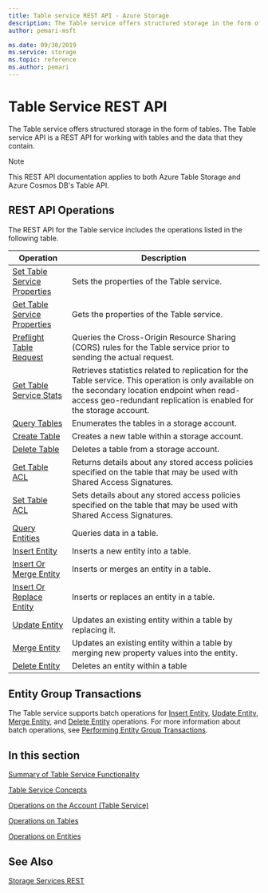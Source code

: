 ```yaml
---
title: Table service REST API - Azure Storage
description: The Table service offers structured storage in the form of tables. The Table service API is a REST API for working with tables and the data that they contain.
author: pemari-msft

ms.date: 09/30/2019
ms.service: storage
ms.topic: reference
ms.author: pemari
---
```


# Table Service REST API

The Table service offers structured storage in the form of tables. The Table service API is a REST API for working with tables and the data that they contain.  

> [!NOTE]
> This REST API documentation applies to both Azure Table Storage and Azure Cosmos DB's Table API.
  
## REST API Operations  
 The REST API for the Table service includes the operations listed in the following table.  
  
|Operation|Description|  
|---------------|-----------------|  
|[Set Table Service Properties](Set-Table-Service-Properties.md)|Sets the properties of the Table service.|  
|[Get Table Service Properties](Get-Table-Service-Properties.md)|Gets the properties of the Table service.|  
|[Preflight Table Request](Preflight-Table-Request.md)|Queries the Cross-Origin Resource Sharing (CORS) rules for the Table service prior to sending the actual request.|  
|[Get Table Service Stats](Get-Table-Service-Stats.md)|Retrieves statistics related to replication for the Table service. This operation is only available on the secondary location endpoint when read-access geo-redundant replication is enabled for the storage account.|  
|[Query Tables](Query-Tables.md)|Enumerates the tables in a storage account.|  
|[Create Table](Create-Table.md)|Creates a new table within a storage account.|  
|[Delete Table](Delete-Table.md)|Deletes a table from a storage account.|  
|[Get Table ACL](Get-Table-ACL.md)|Returns details about any stored access policies specified on the table that may be used with Shared Access Signatures.|  
|[Set Table ACL](Set-Table-ACL.md)|Sets details about any stored access policies specified on the table that may be used with Shared Access Signatures.|  
|[Query Entities](Query-Entities.md)|Queries data in a table.|  
|[Insert Entity](Insert-Entity.md)|Inserts a new entity into a table.|  
|[Insert Or Merge Entity](Insert-Or-Merge-Entity.md)|Inserts or merges an entity in a table.|  
|[Insert Or Replace Entity](Insert-Or-Replace-Entity.md)|Inserts or replaces an entity in a table.|  
|[Update Entity](Update-Entity2.md)|Updates an existing entity within a table by replacing it.|  
|[Merge Entity](Merge-Entity.md)|Updates an existing entity within a table by merging new property values into the entity.|  
|[Delete Entity](Delete-Entity1.md)|Deletes an entity within a table|  
  
## Entity Group Transactions  
 The Table service supports batch operations for [Insert Entity](Insert-Entity.md), [Update Entity](Update-Entity2.md), [Merge Entity](Merge-Entity.md), and [Delete Entity](Delete-Entity1.md) operations. For more information about batch operations, see [Performing Entity Group Transactions](Performing-Entity-Group-Transactions.md).  
  
## In this section  
 [Summary of Table Service Functionality](Summary-of-Table-Service-Functionality.md)  
  
 [Table Service Concepts](Table-Service-Concepts.md)  
  
 [Operations on the Account (Table Service)](Operations-on-the-Account--Table-Service-.md)  
  
 [Operations on Tables](Operations-on-Tables.md)  
  
 [Operations on Entities](Operations-on-Entities.md)  
  
## See Also  
 [Storage Services REST](Azure-Storage-Services-REST-API-Reference.md)
